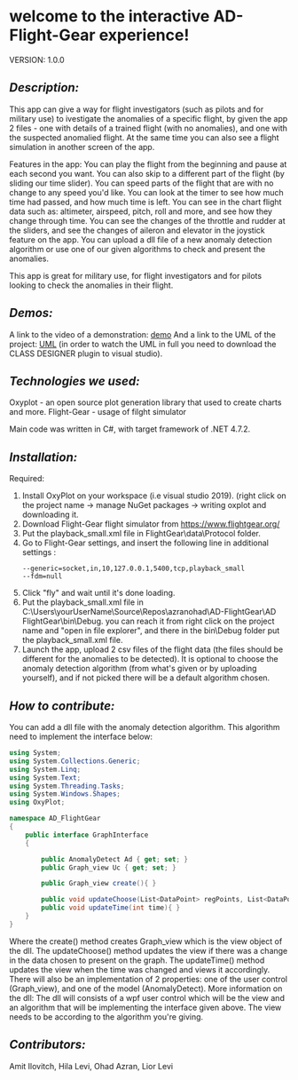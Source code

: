 

# **welcome to the interactive AD-Flight-Gear experience!**

VERSION:
1.0.0

## *Description:*
This app can give a way for flight investigators (such as pilots and for military use) to ivestigate the anomalies of a specific 
flight, by given the app 2 files - one with details of a trained flight (with no anomalies), and one with the suspected anomalied 
flight. At the same time you can also see a flight simulation in another screen of the app.

Features in the app:
You can play the flight from the beginning and pause at each second you want. You can also skip to a different part of the flight
(by sliding our time slider). You can speed parts of the flight that are with no change to any speed you'd like.
You can look at the timer to see how much time had passed, and how much time is left.
You can see in the chart flight data such as: altimeter, airspeed, pitch, roll and more, and see how they change through time.
You can see the changes of the throttle and rudder at the sliders, and see the changes of aileron and elevator in the joystick 
feature on the app.
You can upload a dll file of a new anomaly detection algorithm or use one of our given algorithms to check and present the 
anomalies.

This app is great for military use, for flight investigators and for pilots looking to check the anomalies in their flight.



## *Demos:*
A link to the video of a demonstration:
[demo](http://a.com)
And a link to the UML of the project:
[UML](https://github.com/azranohad/AD-FlightGear/blob/e77eb1d23a48e8548286baaa257acfc46f1c0859/AD%20FlightGear/ClassDiagram2.cd)
(in order to watch the UML in full you need to download the CLASS DESIGNER plugin to visual studio). 


## *Technologies we used:*
Oxyplot - an open source plot generation library that used to create charts and more.
Flight-Gear - usage of filght simulator 

Main code was written in C#, with target framework of .NET 4.7.2.


## *Installation:*
Required:
1. Install OxyPlot on your workspace (i.e visual studio 2019). (right click on the project name -> manage NuGet packages -> 
   writing oxplot and downloading it.
2. Download Flight-Gear flight simulator from https://www.flightgear.org/ 
3. Put the playback_small.xml file in FlightGear\data\Protocol folder.
4. Go to Flight-Gear settings, and insert the following line in additional settings :
 	```
	--generic=socket,in,10,127.0.0.1,5400,tcp,playback_small
    --fdm=null
	```
5. Click "fly" and wait until it's done loading.
6. Put the playback_small.xml file in C:\Users\yourUserName\Source\Repos\azranohad\AD-FlightGear\AD FlightGear\bin\Debug. 
   you can reach it from right click on the project name and "open in file explorer", and there in the bin\Debug folder put
   the playback_small.xml file.
7. Launch the app, upload 2 csv files of the flight data (the files should be different for the anomalies to be detected). 
   It is optional to choose the anomaly detection algorithm (from what's given or by uploading yourself), and if not picked 
   there will be a default algorithm chosen.



## *How to contribute:*
You can add a dll file with the anomaly detection algorithm. This algorithm need to implement the interface below:
```cs
using System;
using System.Collections.Generic;
using System.Linq;
using System.Text;
using System.Threading.Tasks;
using System.Windows.Shapes;
using OxyPlot;

namespace AD_FlightGear
{
    public interface GraphInterface
    {

        public AnomalyDetect Ad { get; set; }
        public Graph_view Uc { get; set; }

        public Graph_view create(){ }

        public void updateChoose(List<DataPoint> regPoints, List<DataPoint> runPoints, int time){ }
        public void updateTime(int time){ }
    }
}
```
Where the create() method creates Graph_view which is the view object of the dll.
The updateChoose() method updates the view if there was a change in the data chosen to present on the graph.
The updateTime() method updates the view when the time was changed and views it accordingly. 
There will also be an implementation of 2 properties: one of the user control (Graph_view), and one of the model (AnomalyDetect).
More information on the dll:
The dll will consists of a wpf user control which will be the view and an algorithm that will be implementing the 
interface given above. The view needs to be according to the algorithm you're giving. 

## *Contributors:*
Amit Ilovitch, Hila Levi, Ohad Azran, Lior Levi



